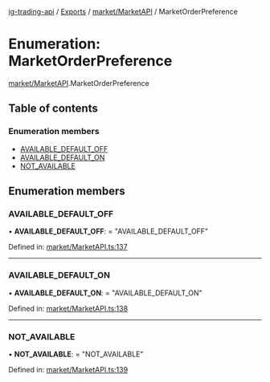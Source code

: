 [ig-trading-api](../README.md) / [Exports](../modules.md) / [market/MarketAPI](../modules/market_marketapi.md) / MarketOrderPreference

# Enumeration: MarketOrderPreference

[market/MarketAPI](../modules/market_marketapi.md).MarketOrderPreference

## Table of contents

### Enumeration members

- [AVAILABLE_DEFAULT_OFF](market_marketapi.marketorderpreference.md#available_default_off)
- [AVAILABLE_DEFAULT_ON](market_marketapi.marketorderpreference.md#available_default_on)
- [NOT_AVAILABLE](market_marketapi.marketorderpreference.md#not_available)

## Enumeration members

### AVAILABLE_DEFAULT_OFF

• **AVAILABLE_DEFAULT_OFF**: = "AVAILABLE_DEFAULT_OFF"

Defined in: [market/MarketAPI.ts:137](https://github.com/bennycode/ig-trading-api/blob/bea509e/src/market/MarketAPI.ts#L137)

---

### AVAILABLE_DEFAULT_ON

• **AVAILABLE_DEFAULT_ON**: = "AVAILABLE_DEFAULT_ON"

Defined in: [market/MarketAPI.ts:138](https://github.com/bennycode/ig-trading-api/blob/bea509e/src/market/MarketAPI.ts#L138)

---

### NOT_AVAILABLE

• **NOT_AVAILABLE**: = "NOT_AVAILABLE"

Defined in: [market/MarketAPI.ts:139](https://github.com/bennycode/ig-trading-api/blob/bea509e/src/market/MarketAPI.ts#L139)

